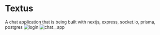 # Textus
A chat application that is being built with nextjs, express, socket.io, prisma, postgres
![login](https://user-images.githubusercontent.com/67814164/229376840-1a091e63-7d40-4d81-8c0e-85cb18d6755c.png)
![chat__app](https://user-images.githubusercontent.com/67814164/229611677-67764f08-8d8d-4dd4-b701-f5a2f5a7106d.png)

